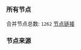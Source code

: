 ### 所有节点
合并节点总数: `1262`
[节点链接](https://raw.githubusercontent.com/rzhy1/11/master/sub/sub_merge_base64.txt)

### 节点来源